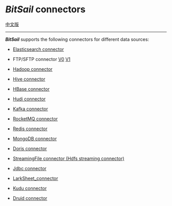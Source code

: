 # ***BitSail*** connectors
[中文版](introduction_zh.md)

-----

***BitSail*** supports the following connectors for different data sources:


- [Elasticsearch connector](./elasticsearch/elasticsearch.md)

- FTP/SFTP connector [V0](./ftp/ftp.md) [V1](./ftp/ftp-v1.md)

- [Hadoop connector](./hadoop/hadoop.md)

- [Hive connector](./hive/hive.md)

- [HBase connector](./hbase/hbase.md)

- [Hudi connector](./hudi/hudi.md)

- [Kafka connector](./kafka/kafka.md)

- [RocketMQ connector](./rocketmq/rocketmq.md)

- [Redis connector](./redis/redis.md)

- [MongoDB connector](./mongodb/mongodb.md)

- [Doris connector](./doris/doris.md)

- [StreamingFile connector (Hdfs streaming connector)](./StreamingFile/StreamingFile.md)

- [Jdbc connector](./Jdbc/jdbc.md)

- [LarkSheet_connector](./larksheet/larksheet.md)

- [Kudu connector](./kudu/kudu.md)

- [Druid connector](./druid/druid.md)

